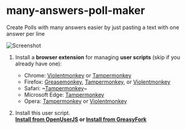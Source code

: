 # many-answers-poll-maker
Create Polls with many answers easier by just pasting a text with one answer per line

![Screenshot](https://user-images.githubusercontent.com/3372598/108581000-e1cc5a80-730c-11eb-958e-ef73c89efca2.gif)

1. Install a **browser extension** for managing **user scripts** (skip if you already have one):
    
    - Chrome: [Violentmonkey](https://chrome.google.com/webstore/detail/violent-monkey/jinjaccalgkegednnccohejagnlnfdag) or [Tampermonkey](https://chrome.google.com/webstore/detail/tampermonkey/dhdgffkkebhmkfjojejmpbldmpobfkfo)     
    - Firefox: [Greasemonkey](https://addons.mozilla.org/firefox/addon/greasemonkey/), [Tampermonkey](https://addons.mozilla.org/firefox/addon/tampermonkey/), or [Violentmonkey](https://addons.mozilla.org/firefox/addon/violentmonkey/)  
    - Safari: ~[Tampermonkey](https://github.com/victornpb/deleteDiscordMessages/issues/91#issuecomment-654514364)~ 
    - Microsoft Edge: [Tampermonkey](https://www.microsoft.com/store/p/tampermonkey/9nblggh5162s)  
    - Opera: [Tampermonkey](https://addons.opera.com/extensions/details/tampermonkey-beta/) or [Violentmonkey](https://addons.opera.com/extensions/details/violent-monkey/)  

1. Install this user script.  
  **<a href="https://openuserjs.org/scripts/victornpb/ManyAnswers_PollMaker" target="_blank">Install from OpenUserJS</a>
  or
  <a href="https://greasyfork.org/en/scripts/422028-manyanswers-pollmaker" target="_blank">Install from GreasyFork</a>**

